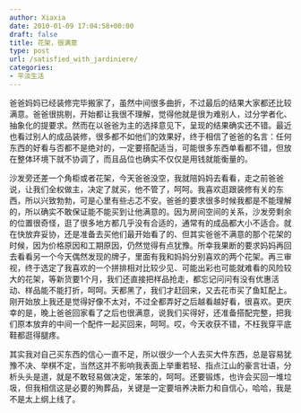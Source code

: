```yaml
---
author: Xiaxia
date: 2010-01-09 17:04:58+00:00
draft: false
title: 花架，很满意
type: post
url: /satisfied_with_jardiniere/
categories:
- 平淡生活
---
```




爸爸妈妈已经装修完毕搬家了，虽然中间很多曲折，不过最后的结果大家都还比较满意。爸爸很挑剔，开始都让我很不理解，觉得他就是很为难别人，过分学者化、抽象化的提要求。然而在以爸爸为主的选择意见下，呈现的结果确实还不错。最近也看过别人的成品装修，很多都不如他们的效果好，终于相信了爸爸的名言：任何东西的好看与否都不是绝对的，一定要搭配适当，可能很多东西单看都不错，但放在整体环境下就不协调了，而且品位也确实不仅仅是用钱就能衡量的。

沙发旁还差一个角柜或者花架，今天爸爸没空，我就陪妈妈去看看，走之前爸爸说，让我们全权做主，决定了就买，他不管了，呵呵。我喜欢逛跟装修有关的东西，所以兴致勃勃，可是心里有些忐忑不安。爸爸的要求很多时候我都是不能理解的，所以确实不敢保证能不能买到让他满意的。因为房间空间的关系，沙发旁剩余的位置很奇怪，逛了很多地方都几乎没有合适的，通常有的成品都大小不适合。就在快放弃妥协，还是准备去买他们最开始看了的、但其实爸爸不满意的那个花架的时候，因为价格原因和工期原因，仍然觉得有点犹豫。所幸我果断的要求妈妈再回去看看另一个今天偶然发现的牌子，里面有我和妈妈分别喜欢的两个花架。再三审视，终于选定了我喜欢的一个拼排相对比较少见、可能出彩也可能就难看的风险较大的花架，等新货要1个月，我们还直接把样品抢走，都忘记问问有没有优惠活动、样品能不能打折，呵呵。天都黑了，我们才赶回来，又去花市买了鱼缸配上。刚开始放上我还是觉得好像不太对，不过全都弄好之后越看越好看，很喜欢。更庆幸的是，晚上爸爸回家看了之后也很满意，说我们买得好，还准备搭配完整，把我们原本放弃的中间一个配件一起买回来，呵呵。哎，今天收获不错，不枉我穿平底鞋都逛得腿疼。

其实我对自己买东西的信心一直不足，所以很少一个人去买大件东西，总是容易犹豫不决、举棋不定，当然这并不影响我表面上举重若轻、指点江山的豪言壮语，分析头头是道，就是不敢轻易做决定，笨笨的，呵呵。还要锻炼，也许会买回一堆垃圾，但我相信这是必要的殉葬品，关键是一定要培养决断力和自信心，哈哈，我是不是太上纲上线了。


